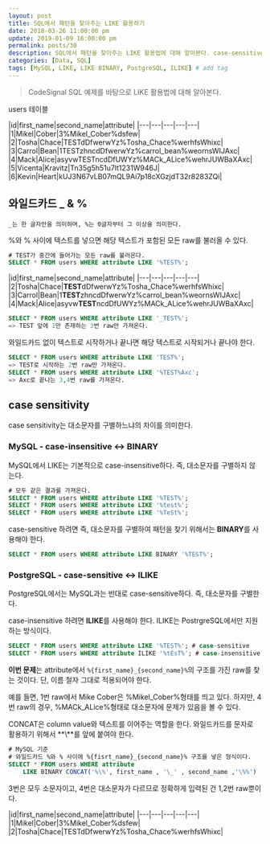 ```yaml
---
layout: post
title: SQL에서 패턴을 찾아주는 LIKE 활용하기
date: 2018-03-26 11:00:00 pm
update: 2019-01-09 16:00:00 pm
permalink: posts/30
description: SQL에서 패턴을 찾아주는 LIKE 활용법에 대해 알아본다. case-sensitive와 case-insensitive를 구분해서 사용할 수 있다.
categories: [Data, SQL]
tags: [MySQL, LIKE, LIKE BINARY, PostgreSQL, ILIKE] # add tag
---
```


> CodeSignal SQL 예제를 바탕으로 LIKE 활용법에 대해 알아본다.

users 테이블

|id|first_name|second_name|attribute|
|---|---|---|---|---|
|1|Mikel|Cober|3%Mikel_Cober%dsfew|
|2|Tosha|Chace|TESTdDfwerwYz%Tosha_Chace%werhfsWhixc|
|3|Carrol|Bean|1TESTzhncdDfwerwYz%carrol_bean%weornsWIJAxc|
|4|Mack|Alice|asyvwTESTncdDfUWYz%MACk_ALice%wehrJUWBaXAxc|
|5|Vicenta|Kravitz|Tn35g5h51u7lt1231W946J|
|6|Kevin|Heart|kUJ3N67vLB07mQL9Ai7p18cXGzjdT32r8283ZQi|

## 와일드카드 _ & %

`_는 한 글자만을 의미하며, %는 0글자부터 그 이상을 의미한다.`

%와 % 사이에 텍스트를 넣으면 해당 텍스트가 포함된 모든 raw를 불러올 수 있다.

```sql
# TEST가 중간에 들어가는 모든 raw를 불러온다.
SELECT * FROM users WHERE attribute LIKE '%TEST%';
```

|id|first_name|second_name|attribute|
|---|---|---|---|---|
|2|Tosha|Chace|**TEST**dDfwerwYz%Tosha_Chace%werhfsWhixc|
|3|Carrol|Bean|1**TEST**zhncdDfwerwYz%carrol_bean%weornsWIJAxc|
|4|Mack|Alice|asyvw**TEST**ncdDfUWYz%MACk_ALice%wehrJUWBaXAxc|

``` SQL
SELECT * FROM users WHERE attribute LIKE '_TEST%';
=> TEST 앞에 1만 존재하는 3번 raw만 가져온다.
```

와일드카드 없이 텍스트로 시작하거나 끝나면 해당 텍스트로 시작되거나 끝나야 한다.

```sql
SELECT * FROM users WHERE attribute LIKE 'TEST%';
=> TEST로 시작하는 2번 raw만 가져온다.
SELECT * FROM users WHERE attribute LIKE '%TEST%Axc';
=> Axc로 끝나는 3,4번 raw를 가져온다.
``` 

## case sensitivity

case sensitivity는 대소문자를 구별하느냐의 차이를 의미한다.

### MySQL - case-insensitive <-> BINARY

MySQL에서 LIKE는 기본적으로 case-insensitive하다. 즉, 대소문자를 구별하지 않는다.

``` SQL
# 모두 같은 결과를 가져온다.
SELECT * FROM users WHERE attribute LIKE '%TEST%';
SELECT * FROM users WHERE attribute LIKE '%test%';
SELECT * FROM users WHERE attribute LIKE '%TeSt%';
```

case-sensitive 하려면 즉, 대소문자를 구별하여 패턴을 찾기 위해서는 **BINARY**를 사용해야 한다.

``` SQL
SELECT * FROM users WHERE attribute LIKE BINARY '%TEST%';
```

### PostgreSQL - case-sensitive <-> ILIKE

PostgreSQL에서는 MySQL과는 반대로 case-sensitive하다. 즉, 대소문자를 구별한다.

case-insensitive 하려면 **ILIKE**를 사용해야 한다. ILIKE는 PostrgreSQL에서만 지원하는 방식이다.

``` SQL
SELECT * FROM users WHERE attribute LIKE '%TEST%'; # case-sensitive
SELECT * FROM users WHERE attribute ILIKE '%tEsT%'; # case-insensitive
```

**이번 문제**는 attribute에서 `%{first_name}_{second_name}%`의 구조를 가진 raw를 찾는 것이다. 단, 이름 철자 그대로 적용되어야 한다.

예를 들면, 1번 raw에서 Mike Cober은 %Mikel_Cober%형태를 띄고 있다. 하지만, 4번 raw의 경우, %MACk_ALice%형태로 대소문자에 문제가 있음을 볼 수 있다.

CONCAT은 column value와 텍스트를 이어주는 역할을 한다. 와일드카드를 문자로 활용하기 위해서 **\\**를 앞에 붙여야 한다. 

```sql
# MySQL 기준
# 와일드카드 %와 % 사이에 %{fisrt_name}_{second_name}% 구조를 넣은 형식이다.
SELECT * FROM users WHERE attribute 
    LIKE BINARY CONCAT('%\%', first_name , '\_' , second_name ,'\%%')
```

3번은 모두 소문자이고, 4번은 대소문자가 다르므로 정확하게 입력된 건 1,2번 raw뿐이다.

|id|first_name|second_name|attribute|
|---|---|---|---|---|
|1|Mikel|Cober|3%Mikel_Cober%dsfew|
|2|Tosha|Chace|TESTdDfwerwYz%Tosha_Chace%werhfsWhixc|
